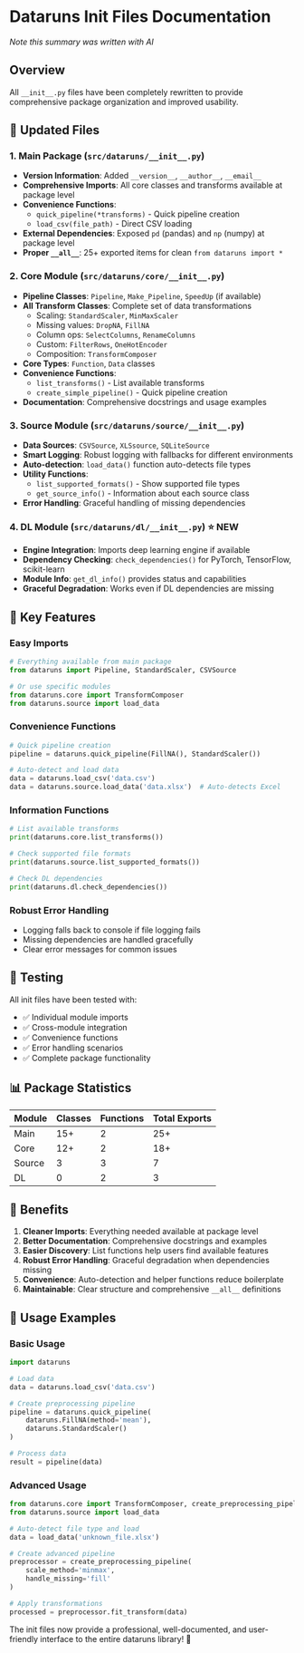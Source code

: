 # Dataruns Init Files Documentation
*Note this summary was written with AI*
## Overview
All `__init__.py` files have been completely rewritten to provide comprehensive package organization and improved usability.

## 📁 Updated Files

### 1. **Main Package** (`src/dataruns/__init__.py`)
- **Version Information**: Added `__version__`, `__author__`, `__email__`
- **Comprehensive Imports**: All core classes and transforms available at package level
- **Convenience Functions**: 
  - `quick_pipeline(*transforms)` - Quick pipeline creation
  - `load_csv(file_path)` - Direct CSV loading
- **External Dependencies**: Exposed `pd` (pandas) and `np` (numpy) at package level
- **Proper `__all__`**: 25+ exported items for clean `from dataruns import *`

### 2. **Core Module** (`src/dataruns/core/__init__.py`)
- **Pipeline Classes**: `Pipeline`, `Make_Pipeline`, `SpeedUp` (if available)
- **All Transform Classes**: Complete set of data transformations
  - Scaling: `StandardScaler`, `MinMaxScaler`
  - Missing values: `DropNA`, `FillNA`
  - Column ops: `SelectColumns`, `RenameColumns`
  - Custom: `FilterRows`, `OneHotEncoder`
  - Composition: `TransformComposer`
- **Core Types**: `Function`, `Data` classes
- **Convenience Functions**:
  - `list_transforms()` - List available transforms
  - `create_simple_pipeline()` - Quick pipeline creation
- **Documentation**: Comprehensive docstrings and usage examples

### 3. **Source Module** (`src/dataruns/source/__init__.py`)
- **Data Sources**: `CSVSource`, `XLSsource`, `SQLiteSource`
- **Smart Logging**: Robust logging with fallbacks for different environments
- **Auto-detection**: `load_data()` function auto-detects file types
- **Utility Functions**:
  - `list_supported_formats()` - Show supported file types
  - `get_source_info()` - Information about each source class
- **Error Handling**: Graceful handling of missing dependencies

### 4. **DL Module** (`src/dataruns/dl/__init__.py`) ⭐ **NEW**
- **Engine Integration**: Imports deep learning engine if available
- **Dependency Checking**: `check_dependencies()` for PyTorch, TensorFlow, scikit-learn
- **Module Info**: `get_dl_info()` provides status and capabilities
- **Graceful Degradation**: Works even if DL dependencies are missing

## 🎯 Key Features

### Easy Imports
```python
# Everything available from main package
from dataruns import Pipeline, StandardScaler, CSVSource

# Or use specific modules
from dataruns.core import TransformComposer
from dataruns.source import load_data
```

### Convenience Functions
```python
# Quick pipeline creation
pipeline = dataruns.quick_pipeline(FillNA(), StandardScaler())

# Auto-detect and load data
data = dataruns.load_csv('data.csv')
data = dataruns.source.load_data('data.xlsx')  # Auto-detects Excel
```

### Information Functions
```python
# List available transforms
print(dataruns.core.list_transforms())

# Check supported file formats
print(dataruns.source.list_supported_formats())

# Check DL dependencies
print(dataruns.dl.check_dependencies())
```

### Robust Error Handling
- Logging falls back to console if file logging fails
- Missing dependencies are handled gracefully
- Clear error messages for common issues

## 🧪 Testing

All init files have been tested with:
- ✅ Individual module imports
- ✅ Cross-module integration  
- ✅ Convenience functions
- ✅ Error handling scenarios
- ✅ Complete package functionality

## 📊 Package Statistics

| Module | Classes | Functions | Total Exports |
|--------|---------|-----------|---------------|
| Main   | 15+     | 2         | 25+           |
| Core   | 12+     | 2         | 18+           |
| Source | 3       | 3         | 7             |
| DL     | 0       | 2         | 3             |

## 🎉 Benefits

1. **Cleaner Imports**: Everything needed available at package level
2. **Better Documentation**: Comprehensive docstrings and examples
3. **Easier Discovery**: List functions help users find available features
4. **Robust Error Handling**: Graceful degradation when dependencies missing
5. **Convenience**: Auto-detection and helper functions reduce boilerplate
6. **Maintainable**: Clear structure and comprehensive `__all__` definitions

## 🚀 Usage Examples

### Basic Usage
```python
import dataruns

# Load data
data = dataruns.load_csv('data.csv')

# Create preprocessing pipeline  
pipeline = dataruns.quick_pipeline(
    dataruns.FillNA(method='mean'),
    dataruns.StandardScaler()
)

# Process data
result = pipeline(data)
```

### Advanced Usage
```python
from dataruns.core import TransformComposer, create_preprocessing_pipeline
from dataruns.source import load_data

# Auto-detect file type and load
data = load_data('unknown_file.xlsx')

# Create advanced pipeline
preprocessor = create_preprocessing_pipeline(
    scale_method='minmax',
    handle_missing='fill'
)

# Apply transformations
processed = preprocessor.fit_transform(data)
```

The init files now provide a professional, well-documented, and user-friendly interface to the entire dataruns library! 🎊
